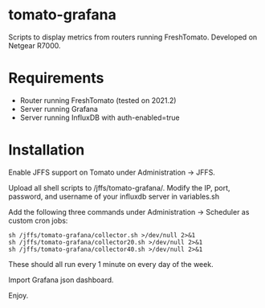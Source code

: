 # tomato-grafana

Scripts to display metrics from routers running FreshTomato. Developed on Netgear R7000.

# Requirements

- Router running FreshTomato (tested on 2021.2)
- Server running Grafana
- Server running InfluxDB with auth-enabled=true

# Installation

Enable JFFS support on Tomato under Administration -> JFFS.

Upload all shell scripts to /jffs/tomato-grafana/. Modify the IP, port, password, and username of your influxdb server in variables.sh

Add the following three commands under Administration -> Scheduler as custom cron jobs:
```
sh /jffs/tomato-grafana/collector.sh >/dev/null 2>&1
sh /jffs/tomato-grafana/collector20.sh >/dev/null 2>&1
sh /jffs/tomato-grafana/collector40.sh >/dev/null 2>&1
```
These should all run every 1 minute on every day of the week.

Import Grafana json dashboard.

Enjoy.
